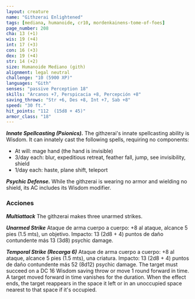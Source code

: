 ```yaml
---
layout: creature
name: "Githzerai Enlightened"
tags: [mediana, humanoide, cr10, mordenkainens-tome-of-foes]
page_number: 208
cha: 13 (+1)
wis: 19 (+4)
int: 17 (+3)
con: 16 (+3)
dex: 19 (+4)
str: 14 (+2)
size: Humanoide Mediano (gith)
alignment: legal neutral
challenge: "10 (5900 XP)"
languages: "Gith"
senses: "passive Perception 18"
skills: "Arcanos +7, Perspicacia +8, Percepción +8"
saving_throws: "Str +6, Des +8, Int +7, Sab +8"
speed: "30 ft."
hit_points: "112  (15d8 + 45)"
armor_class: "18"
---
```


***Innate Spellcasting (Psionics).*** The githzerai's innate spellcasting ability is Wisdom. It can innately cast the following spells, requiring no components:
* At will: mage hand (the hand is invisible)
* 3/day each: blur, expeditious retreat, feather fall, jump, see invisibility, shield
* 1/day each: haste, plane shift, teleport

***Psychic Defense.*** While the githzerai is wearing no armor and wielding no shield, its AC includes its Wisdom modifier.

### Acciones

***Multiattack*** The githzerai makes three unarmed strikes.

***Unarmed Strike*** Ataque de arma cuerpo a cuerpo: +8 al ataque, alcance 5 pies (1.5 mts), un objetivo. Impacto: 13 (2d8 + 4) puntos de daño contundente más 13 (3d8) psychic damage.

***Temporal Strike (Recarga 6)*** Ataque de arma cuerpo a cuerpo: +8 al ataque, alcance 5 pies (1.5 mts), una criatura. Impacto: 13 (2d8 + 4) puntos de daño contundente más 52 (8d12) psychic damage. The target must succeed on a DC 16 Wisdom saving throw or move 1 round forward in time. A target moved forward in time vanishes for the duration. When the effect ends, the target reappears in the space it left or in an unoccupied space nearest to that space if it's occupied.